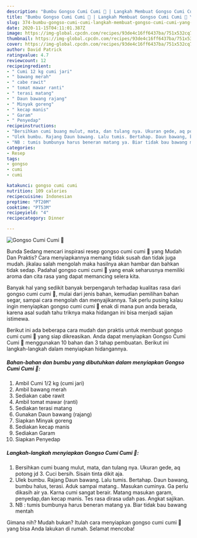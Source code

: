 ```yaml
---
description: "Bumbu Gongso Cumi Cumi 🐙 | Langkah Membuat Gongso Cumi Cumi 🐙 Yang Mudah Dan Praktis"
title: "Bumbu Gongso Cumi Cumi 🐙 | Langkah Membuat Gongso Cumi Cumi 🐙 Yang Mudah Dan Praktis"
slug: 374-bumbu-gongso-cumi-cumi-langkah-membuat-gongso-cumi-cumi-yang-mudah-dan-praktis
date: 2020-11-15T04:11:01.387Z
image: https://img-global.cpcdn.com/recipes/93de4c16ff6437ba/751x532cq70/gongso-cumi-cumi-🐙-foto-resep-utama.jpg
thumbnail: https://img-global.cpcdn.com/recipes/93de4c16ff6437ba/751x532cq70/gongso-cumi-cumi-🐙-foto-resep-utama.jpg
cover: https://img-global.cpcdn.com/recipes/93de4c16ff6437ba/751x532cq70/gongso-cumi-cumi-🐙-foto-resep-utama.jpg
author: David Patrick
ratingvalue: 4.7
reviewcount: 12
recipeingredient:
- " Cumi 12 kg cumi jari"
- " bawang merah"
- " cabe rawit"
- " tomat mawar ranti"
- " terasi matang"
- " Daun bawang rajang"
- " Minyak goreng"
- " kecap manis"
- " Garam"
- " Penyedap"
recipeinstructions:
- "Bersihkan cumi buang mulut, mata, dan tulang nya. Ukuran gede, aq potong jd 3. Cuci bersih. Sisain tinta dikit aja."
- "Ulek bumbu. Rajang Daun bawang. Lalu tumis. Bertahap. Daun bawang, bumbu halus, terasi. Aduk sampai matang.. Masukan cuminya. Ga perlu dikasih air ya. Karna cumi sangat berair. Matang masukan garam, penyedap,dan kecap manis. Tes rasa dirasa udah pas. Angkat sajikan."
- "NB : tumis bumbunya harus beneran matang ya. Biar tidak bau bawang mentah"
categories:
- Resep
tags:
- gongso
- cumi
- cumi

katakunci: gongso cumi cumi 
nutrition: 109 calories
recipecuisine: Indonesian
preptime: "PT20M"
cooktime: "PT53M"
recipeyield: "4"
recipecategory: Dinner

---
```



![Gongso Cumi Cumi 🐙](https://img-global.cpcdn.com/recipes/93de4c16ff6437ba/751x532cq70/gongso-cumi-cumi-🐙-foto-resep-utama.jpg)

Bunda Sedang mencari inspirasi resep gongso cumi cumi 🐙 yang Mudah Dan Praktis? Cara menyiapkannya memang tidak susah dan tidak juga mudah. jikalau salah mengolah maka hasilnya akan hambar dan bahkan tidak sedap. Padahal gongso cumi cumi 🐙 yang enak seharusnya memiliki aroma dan cita rasa yang dapat memancing selera kita.

Banyak hal yang sedikit banyak berpengaruh terhadap kualitas rasa dari gongso cumi cumi 🐙, mulai dari jenis bahan, kemudian pemilihan bahan segar, sampai cara mengolah dan menyajikannya. Tak perlu pusing kalau ingin menyiapkan gongso cumi cumi 🐙 enak di mana pun anda berada, karena asal sudah tahu triknya maka hidangan ini bisa menjadi sajian istimewa.




Berikut ini ada beberapa cara mudah dan praktis untuk membuat gongso cumi cumi 🐙 yang siap dikreasikan. Anda dapat menyiapkan Gongso Cumi Cumi 🐙 menggunakan 10 bahan dan 3 tahap pembuatan. Berikut ini langkah-langkah dalam menyiapkan hidangannya.

<!--inarticleads1-->

##### Bahan-bahan dan bumbu yang dibutuhkan dalam menyiapkan Gongso Cumi Cumi 🐙:

1. Ambil  Cumi 1/2 kg (cumi jari)
1. Ambil  bawang merah
1. Sediakan  cabe rawit
1. Ambil  tomat mawar (ranti)
1. Sediakan  terasi matang
1. Gunakan  Daun bawang (rajang)
1. Siapkan  Minyak goreng
1. Sediakan  kecap manis
1. Sediakan  Garam
1. Siapkan  Penyedap




<!--inarticleads2-->

##### Langkah-langkah menyiapkan Gongso Cumi Cumi 🐙:

1. Bersihkan cumi buang mulut, mata, dan tulang nya. Ukuran gede, aq potong jd 3. Cuci bersih. Sisain tinta dikit aja.
1. Ulek bumbu. Rajang Daun bawang. Lalu tumis. Bertahap. Daun bawang, bumbu halus, terasi. Aduk sampai matang.. Masukan cuminya. Ga perlu dikasih air ya. Karna cumi sangat berair. Matang masukan garam, penyedap,dan kecap manis. Tes rasa dirasa udah pas. Angkat sajikan.
1. NB : tumis bumbunya harus beneran matang ya. Biar tidak bau bawang mentah




Gimana nih? Mudah bukan? Itulah cara menyiapkan gongso cumi cumi 🐙 yang bisa Anda lakukan di rumah. Selamat mencoba!

